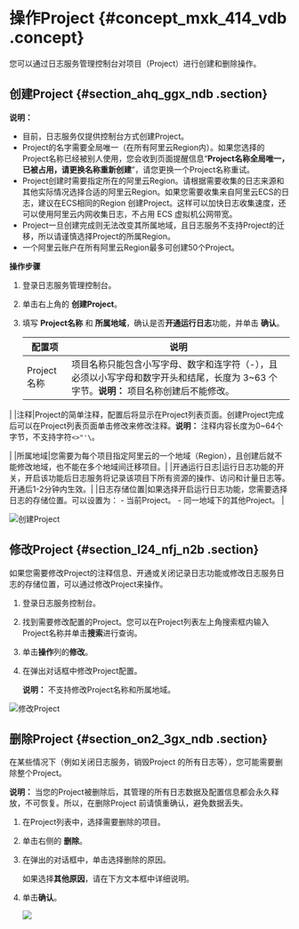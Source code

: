 # 操作Project {#concept_mxk_414_vdb .concept}

您可以通过日志服务管理控制台对项目（Project）进行创建和删除操作。

## 创建Project {#section_ahq_ggx_ndb .section}

**说明：** 

-   目前，日志服务仅提供控制台方式创建Project。
-   Project的名字需要全局唯一（在所有阿里云Region内）。如果您选择的Project名称已经被别人使用，您会收到页面提醒信息“**Project名称全局唯一，已被占用，请更换名称重新创建**”，请您更换一个Project名称重试。
-   Project创建时需要指定所在的阿里云Region。请根据需要收集的日志来源和其他实际情况选择合适的阿里云Region。如果您需要收集来自阿里云ECS的日志，建议在ECS相同的Region 创建Project。这样可以加快日志收集速度，还可以使用阿里云内网收集日志，不占用 ECS 虚拟机公网带宽。
-   Project一旦创建完成则无法改变其所属地域，且日志服务不支持Project的迁移，所以请谨慎选择Project的所属Region。
-   一个阿里云账户在所有阿里云Region最多可创建50个Project。

**操作步骤**

1.  登录日志服务管理控制台。
2.  单击右上角的 **创建Project**。
3.  填写 **Project名称** 和 **所属地域**，确认是否**开通运行日志**功能，并单击 **确认**。

    |配置项|说明|
    |---|--|
    |Project名称|项目名称只能包含小写字母、数字和连字符（-），且必须以小写字母和数字开头和结尾，长度为 3~63 个字节。**说明：** 项目名称创建后不能修改。

|
    |注释|Project的简单注释，配置后将显示在Project列表页面。创建Project完成后可以在Project列表页面单击修改来修改注释。**说明：** 注释内容长度为0~64个字节，不支持字符`<>"'\`。

|
    |所属地域|您需要为每个项目指定阿里云的一个地域（Region），且创建后就不能修改地域，也不能在多个地域间迁移项目。|
    |开通运行日志|运行日志功能的开关，开启该功能后日志服务将记录该项目下所有资源的操作、访问和计量日志等。开通后1-2分钟内生效。|
    |日志存储位置|如果选择开启运行日志功能，您需要选择日志的存储位置。可以设置为：    -   当前Project。
    -   同一地域下的其他Project。
|


![](images/7306_zh-CN.png "创建Project")

## 修改Project {#section_l24_nfj_n2b .section}

如果您需要修改Project的注释信息、开通或关闭记录日志功能或修改日志服务日志的存储位置，可以通过修改Project来操作。

1.  登录日志服务控制台。
2.  找到需要修改配置的Project。您可以在Project列表左上角搜索框内输入Project名称并单击**搜索**进行查询。
3.  单击**操作**列的**修改**。
4.  在弹出对话框中修改Project配置。

    **说明：** 不支持修改Project名称和所属地域。


![](images/7305_zh-CN.png "修改Project")

## 删除Project {#section_on2_3gx_ndb .section}

在某些情况下（例如关闭日志服务，销毁Project 的所有日志等），您可能需要删除整个Project。

**说明：** 当您的Project被删除后，其管理的所有日志数据及配置信息都会永久释放，不可恢复。所以，在删除Project 前请慎重确认，避免数据丢失。

1.  在Project列表中，选择需要删除的项目。
2.  单击右侧的 **删除**。
3.  在弹出的对话框中，单击选择删除的原因。

    如果选择**其他原因**，请在下方文本框中详细说明。

4.  单击**确认**。

    ![](http://static-aliyun-doc.oss-cn-hangzhou.aliyuncs.com/assets/img/13023/15477092052574_zh-CN.png)


